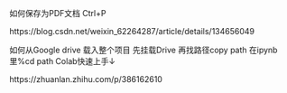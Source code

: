 如何保存为PDF文档 Ctrl+P
<p>https://blog.csdn.net/weixin_62264287/article/details/134656049</p>
如何从Google drive 载入整个项目
先挂载Drive 再找路径copy path 在ipynb里%cd path Colab快速上手↓
<p>https://zhuanlan.zhihu.com/p/386162610</p>
